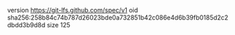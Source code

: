 version https://git-lfs.github.com/spec/v1
oid sha256:258b84c74b787d26023bde0a732851b42c086e4d6b39fb0185d2c2dbdd3b9d8d
size 125
